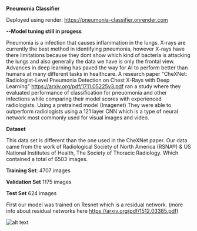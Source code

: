 **Pneumonia Classifier** 

Deployed using render: <https://pneumonia-classifier.onrender.com> 

**--Model tuning still in progess** 

Pneumonia is a infection that causes inflammation in the lungs. X-rays are currently the best method in identifying pneumonia, however X-rays have there limitations because they dont show which kind of bacteria is attacking the lungs and also generally the data we have is only the frontal view. Advances in deep learning has paved the way for AI to perform better than humans at many different tasks in healthcare. A research paper "CheXNet: Radiologist-Level Pneumonia Detection on Chest X-Rays
with Deep Learning" <https://arxiv.org/pdf/1711.05225v3.pdf> ran a study where they evaluated performance of classification for pneuomonia and other infections while comparing their model scores with experienced radiologists. Using a pretrained model (Imagenet) They were able to outperform radiologists using a 121 layer CNN which is a type of neural network most commonly used for visual images and video. 


**Dataset**

This data set is different than the one used in the CheXNet paper. Our data came from the work of Radiological Society of North America (RSNA®) & US National Institutes of Health, The Society of Thoracic Radiology. Which contained a total of 6503 images. 

**Training Set**: 
4707 images

**Validation Set**
1175 images

**Test Set**
624 images


First our model was trained on Resnet which is a residual network.
(more info about residual networks here <https://arxiv.org/pdf/1512.03385.pdf>)







![alt text](https://ujwlkarn.files.wordpress.com/2016/08/screen-shot-2016-08-07-at-4-59-29-pm.png?w=1493)
